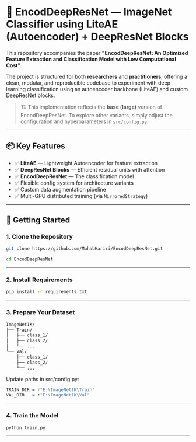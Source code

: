 # 🧠 EncodDeepResNet — ImageNet Classifier using LiteAE (Autoencoder) + DeepResNet Blocks

This repository accompanies the paper **"EncodDeepResNet: An Optimized Feature Extraction and Classification Model with Low Computational Cost"**

The project is structured for both **researchers** and **practitioners**, offering a clean, modular, and reproducible codebase to experiment with deep learning classification using an autoencoder backbone (LiteAE) and custom DeepResNet blocks.

> 🏗️ This implementation reflects the **base (large)** version of EncodDeepResNet. To explore other variants, simply adjust the configuration and hyperparameters in `src/config.py`.

---

## 📦 Key Features

- ✅ **LiteAE** — Lightweight Autoencoder for feature extraction  
- ✅ **DeepResNet Blocks** — Efficient residual units with attention  
- ✅ **EncodDeepResNet** — The classification model  
- ✅ Flexible config system for architecture variants  
- ✅ Custom data augmentation pipeline  
- ✅ Multi-GPU distributed training (via `MirroredStrategy`)

---

## 🚀 Getting Started
### 1. Clone the Repository

```bash
git clone https://github.com/MuhabHariri/EncodDeepResNet.git
```
```bash
cd EncodDeepResNet
```


---

### 2. Install Requirements

```bash
pip install -r requirements.txt
```



---

### 3. Prepare Your Dataset
```bash
ImageNet1K/
├── Train/
│   ├── class_1/
│   ├── class_2/
│   └── ...
└── Val/
    ├── class_1/
    ├── class_2/
    └── ...
```
Update paths in src/config.py: 
```bash
TRAIN_DIR = r"E:\ImageNet1K\Train"
VAL_DIR   = r"E:\ImageNet1K\Val"
```

---


### 4. Train the Model 
```bash
python train.py
```
---
